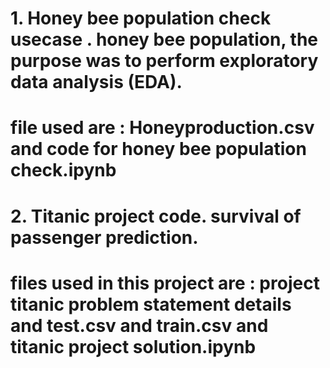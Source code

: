 # 1. Honey bee population check usecase . honey bee population, the purpose was to perform exploratory data analysis (EDA).
# file used are : Honeyproduction.csv and code for honey bee population check.ipynb

# 2. Titanic project code. survival of passenger prediction.
# files used in this project are : project titanic problem statement details and test.csv and train.csv and titanic project solution.ipynb
